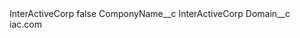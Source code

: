 <?xml version="1.0" encoding="UTF-8"?>
<CustomMetadata xmlns="http://soap.sforce.com/2006/04/metadata" xmlns:xsi="http://www.w3.org/2001/XMLSchema-instance" xmlns:xsd="http://www.w3.org/2001/XMLSchema">
    <label>InterActiveCorp</label>
    <protected>false</protected>
    <values>
        <field>ComponyName__c</field>
        <value xsi:type="xsd:string">InterActiveCorp</value>
    </values>
    <values>
        <field>Domain__c</field>
        <value xsi:type="xsd:string">iac.com</value>
    </values>
</CustomMetadata>
